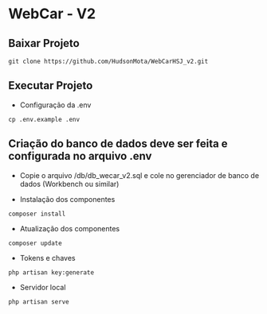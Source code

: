 # WebCar - V2

## Baixar Projeto
```
git clone https://github.com/HudsonMota/WebCarHSJ_v2.git
```
## Executar Projeto

- Configuração da .env
```
cp .env.example .env
```
## Criação do banco de dados deve ser feita e configurada no arquivo .env

- Copie o arquivo /db/db_wecar_v2.sql e cole no gerenciador de banco de dados (Workbench ou similar)


- Instalação dos componentes
```
composer install
```

- Atualização dos componentes
```
composer update
```

- Tokens e chaves
```
php artisan key:generate
```

- Servidor local
```
php artisan serve
```
